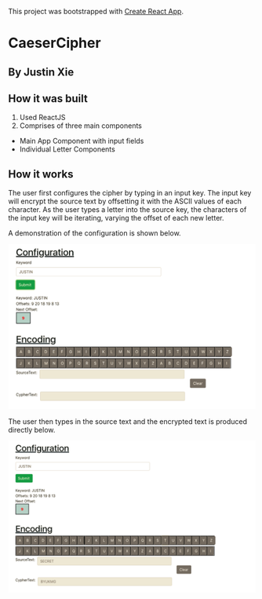 This project was bootstrapped with [Create React App](https://github.com/facebook/create-react-app).
# CaeserCipher
## By Justin Xie

## How it was built
1. Used ReactJS
2. Comprises of three main components
  * Main App Component with input fields
  * Individual Letter Components

## How it works
The user first configures the cipher by typing in an input key. The input key will encrypt the source text by offsetting it with the ASCII values of each character. As the user types a letter into the source key, the characters of the input key will be iterating, varying the offset of each new letter. 

A demonstration of the configuration is shown below.

![Initialize](initialize.png)

The user then types in the source text and the encrypted text is produced directly below.

![Encode](encode.png)
